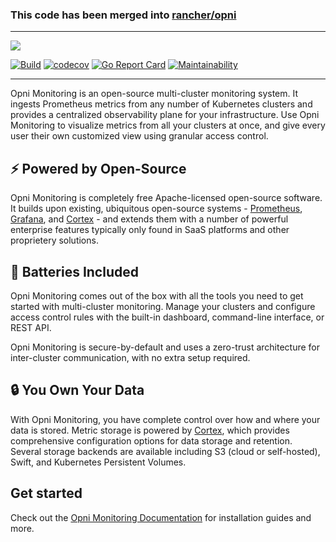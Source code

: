 ### This code has been merged into [rancher/opni](https://github.com/rancher/opni)

-------

![](./docs/content/en/static/logo-light.svg)

[![Build](https://github.com/rancher/opni-monitoring/actions/workflows/build.yaml/badge.svg)](https://github.com/rancher/opni-monitoring/actions/workflows/build.yaml)
[![codecov](https://codecov.io/gh/rancher/opni-monitoring/branch/main/graph/badge.svg?token=EAJW6K3HXP)](https://codecov.io/gh/rancher/opni-monitoring)
[![Go Report Card](https://goreportcard.com/badge/github.com/rancher/opni-monitoring)](https://goreportcard.com/report/github.com/rancher/opni-monitoring)
[![Maintainability](https://api.codeclimate.com/v1/badges/2284f4b5cb8fb71750ce/maintainability)](https://codeclimate.com/github/rancher/opni-monitoring/maintainability)

------

Opni Monitoring is an open-source multi-cluster monitoring system. It ingests Prometheus metrics from any number of Kubernetes clusters and provides a centralized observability plane for your infrastructure. Use Opni Monitoring to visualize metrics from all your clusters at once, and give every user their own customized view using granular access control.

## ⚡ Powered by Open-Source

Opni Monitoring is completely free Apache-licensed open-source software. It builds upon existing, ubiquitous open-source systems - [Prometheus](https://prometheus.io), [Grafana](https://grafana.com), and [Cortex](https://cortexmetrics.io) - and extends them with a number of powerful enterprise features typically only found in SaaS platforms and other proprietery solutions.

## 🔋 Batteries Included

Opni Monitoring comes out of the box with all the tools you need to get started with multi-cluster monitoring. Manage your clusters and configure access control rules with the built-in dashboard, command-line interface, or REST API. 

Opni Monitoring is secure-by-default and uses a zero-trust architecture for inter-cluster communication, with no extra setup required.

## 🔒 You Own Your Data

With Opni Monitoring, you have complete control over how and where your data is stored. Metric storage is powered by [Cortex](https://cortexmetrics.io), which provides comprehensive configuration options for data storage and retention. Several storage backends are available including S3 (cloud or self-hosted), Swift, and Kubernetes Persistent Volumes.

## Get started

Check out the [Opni Monitoring Documentation](https://rancher.github.io/opni-monitoring/) for installation guides and more.
